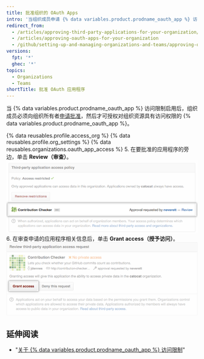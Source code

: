 ```yaml
---
title: 批准组织的 OAuth Apps
intro: '当组织成员申请 {% data variables.product.prodname_oauth_app %} 访问组织资源时，组织所有者可以批准或拒绝该申请。'
redirect_from:
  - /articles/approving-third-party-applications-for-your-organization/
  - /articles/approving-oauth-apps-for-your-organization
  - /github/setting-up-and-managing-organizations-and-teams/approving-oauth-apps-for-your-organization
versions:
  fpt: '*'
  ghec: '*'
topics:
  - Organizations
  - Teams
shortTitle: 批准 OAuth 应用程序
---
```


当 {% data variables.product.prodname_oauth_app %} 访问限制启用后，组织成员必须向组织所有者[申请批准](/articles/requesting-organization-approval-for-oauth-apps)，然后才可授权对组织资源具有访问权限的 {% data variables.product.prodname_oauth_app %}。

{% data reusables.profile.access_org %}
{% data reusables.profile.org_settings %}
{% data reusables.organizations.oauth_app_access %}
5. 在要批准的应用程序的旁边，单击 **Review（审查）**。 ![审查申请链接](/assets/images/help/settings/settings-third-party-approve-review.png)
6. 在审查申请的应用程序相关信息后，单击 **Grant access（授予访问）**。 ![授予访问按钮](/assets/images/help/settings/settings-third-party-approve-grant.png)

## 延伸阅读

- "[关于 {% data variables.product.prodname_oauth_app %} 访问限制](/articles/about-oauth-app-access-restrictions)"
